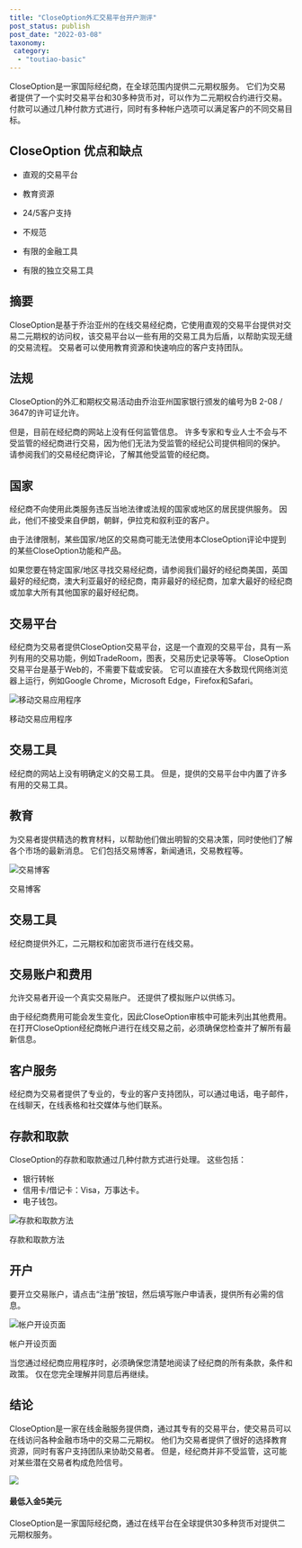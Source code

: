 ```yaml
---
title: "CloseOption外汇交易平台开户测评"
post_status: publish
post_date: "2022-03-08"
taxonomy:
 category: 
  - "toutiao-basic"
---
```


CloseOption是一家国际经纪商，在全球范围内提供二元期权服务。 它们为交易者提供了一个实时交易平台和30多种货币对，可以作为二元期权合约进行交易。 付款可以通过几种付款方式进行，同时有多种帐户选项可以满足客户的不同交易目标。

## CloseOption 优点和缺点

- 直观的交易平台

- 教育资源

- 24/5客户支持

- 不规范

- 有限的金融工具

- 有限的独立交易工具


## 摘要

CloseOption是基于乔治亚州的在线交易经纪商，它使用直观的交易平台提供对交易二元期权的访问权，该交易平台以一些有用的交易工具为后盾，以帮助实现无缝的交易流程。 交易者可以使用教育资源和快速响应的客户支持团队。

## 法规

CloseOption的外汇和期权交易活动由乔治亚州国家银行颁发的编号为B 2-08 / 3647的许可证允许。

但是，目前在经纪商的网站上没有任何监管信息。 许多专家和专业人士不会与不受监管的经纪商进行交易，因为他们无法为受监管的经纪公司提供相同的保护。 请参阅我们的交易经纪商评论，了解其他受监管的经纪商。

## 国家

经纪商不向使用此类服务​​违反当地法律或法规的国家或地区的居民提供服务。 因此，他们不接受来自伊朗，朝鲜，伊拉克和叙利亚的客户。

由于法律限制，某些国家/地区的交易商可能无法使用本CloseOption评论中提到的某些CloseOption功能和产品。

如果您要在特定国家/地区寻找交易经纪商，请参阅我们最好的经纪商美国，英国最好的经纪商，澳大利亚最好的经纪商，南非最好的经纪商，加拿大最好的经纪商或加拿大所有其他国家的最好经纪商。

## 交易平台

经纪商为交易者提供CloseOption交易平台，这是一个直观的交易平台，具有一系列有用的交易功能，例如TradeRoom，图表，交易历史记录等等。 CloseOption交易平台是基于Web的，不需要下载或安装。 它可以直接在大多数现代网络浏览器上运行，例如Google Chrome，Microsoft Edge，Firefox和Safari。

![移动交易应用程序](https://cdn.fendou.la/funstoutiao/2020/11/CloseOption-Review-Mobile-Trading-App.png "移动交易应用程序")

移动交易应用程序

## 交易工具

经纪商的网站上没有明确定义的交易工具。 但是，提供的交易平台中内置了许多有用的交易工具。

## 教育

为交易者提供精选的教育材料，以帮助他们做出明智的交易决策，同时使他们了解各个市场的最新消息。 它们包括交易博客，新闻通讯，交易教程等。

![交易博客](https://cdn.fendou.la/funstoutiao/2020/11/CloseOption-Review-Blogs-1024x684.jpg "交易博客")

交易博客

## 交易工具

经纪商提供外汇，二元期权和加密货币进行在线交易。

## 交易账户和费用

允许交易者开设一个真实交易账户。 还提供了模拟账户以供练习。

由于经纪商费用可能会发生变化，因此CloseOption审核中可能未列出其他费用。 在打开CloseOption经纪商帐户进行在线交易之前，必须确保您检查并了解所有最新信息。

## 客户服务

经纪商为交易者提供了专业的，专业的客户支持团队，可以通过电话，电子邮件，在线聊天，在线表格和社交媒体与他们联系。

## 存款和取款

CloseOption的存款和取款通过几种付款方式进行处理。 这些包括：

- 银行转帐
- 信用卡/借记卡：Visa，万事达卡。
- 电子钱包。

![存款和取款方法](https://cdn.fendou.la/funstoutiao/2020/11/CloseOption-Review-Deposit-and-Withdrawal-Methods.jpg "存款和取款方法")

存款和取款方法

## 开户

要开立交易账户，请点击“注册”按钮，然后填写账户申请表，提供所有必需的信息。

![帐户开设页面](https://cdn.fendou.la/funstoutiao/2020/11/CloseOption-Review-Account-Opening-Page.jpg "帐户开设页面")

帐户开设页面

当您通过经纪商应用程序时，必须确保您清楚地阅读了经纪商的所有条款，条件和政策。 仅在您完全理解并同意后再继续。

## 结论

CloseOption是一家在线金融服务提供商，通过其专有的交易平台，使交易员可以在线访问各种金融市场中的交易二元期权。 他们为交易者提供了很好的选择教育资源，同时有客户支持团队来协助交易者。 但是，经纪商并非不受监管，这可能对某些潜在交易者构成危险信号。

![](https://cdn.fendou.la/funstoutiao/2020/11/CloseOption-Logo.png)

#### 最低入金5美元

CloseOption是一家国际经纪商，通过在线平台在全球提供30多种货币对提供二元期权服务。
